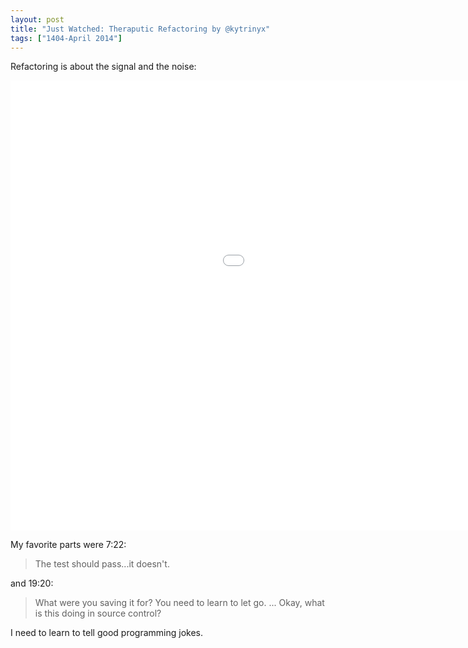 ```yaml
---
layout: post
title: "Just Watched: Theraputic Refactoring by @kytrinyx"
tags: ["1404-April 2014"]
---
```


Refactoring is about the signal and the noise:

<div class="is-outset"><iframe width="1280" height="720" src="//www.youtube.com/embed/J4dlF0kcThQ?rel=0" frameborder="0" allowfullscreen></iframe></div>

My favorite parts were 7:22:

> The test should pass...it doesn't.

and 19:20:

> What were you saving it for? You need to learn to let go. ... Okay, what is this doing in source control?

I need to learn to tell good programming jokes.
